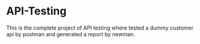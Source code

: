 # API-Testing
This is the complete project of API testing where tested a dummy customer api by postman and generated a report by newman.
